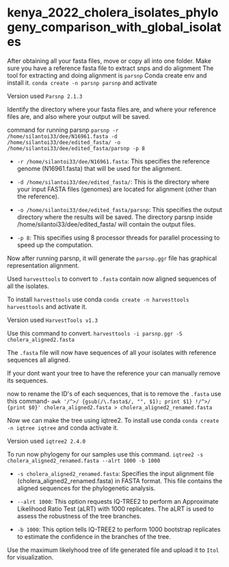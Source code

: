 # kenya_2022_cholera_isolates_phylogeny_comparison_with_global_isolates

After obtaining all your fasta files, move or copy all into one folder. 
Make sure you have a reference fasta file to extract snps and do alignment
The tool for extracting and doing alignment is `parsnp`
Conda create env and install it.
`conda create -n parsnp parsnp`  and activate

Version used `Parsnp 2.1.3`

Identify the directory where your fasta files are, and where your reference files are, and also where your output will be saved.

command for running parsnp `parsnp -r /home/silantoi33/dee/N16961.fasta -d /home/silantoi33/dee/edited_fasta/
-o /home/silantoi33/dee/edited_fasta/parsnp -p 8`

- `-r /home/silantoi33/dee/N16961.fasta`: This specifies the reference genome (N16961.fasta) that will be used for the alignment.

- `-d /home/silantoi33/dee/edited_fasta/`: This is the directory where your input FASTA files (genomes) are located for alignment (other than the reference).

- `-o /home/silantoi33/dee/edited_fasta/parsnp`: This specifies the output directory where the results will be saved. The directory parsnp inside /home/silantoi33/dee/edited_fasta/ will contain the output files.

- `-p 8`: This specifies using 8 processor threads for parallel processing to speed up the computation.

Now after running parsnp, it will generate the `parsnp.ggr` file has graphical representation alignment.

Used `harvesttools` to convert to `.fasta` contain now aligned sequences of all the isolates.

To install `harvesttools` use conda `conda create -n harvesttools harvesttools` and activate it.

Version used `HarvestTools v1.3`

Use this command to convert. `harvesttools -i parsnp.ggr -S cholera_aligned2.fasta`

The `.fasta` file will now have sequences of all your isolates with reference sequences all aligned. 

If your dont want your tree to have the reference your can manually remove its sequences. 

now to rename the ID's of each sequences, that is to remove the `.fasta` use this command- `awk '/^>/ {gsub(/\.fasta$/, "", $1); print $1} !/^>/ {print $0}' cholera_aligned2.fasta > cholera_aligned2_renamed.fasta`

Now we can make the tree using iqtree2. To install use conda `conda create -n iqtree iqtree` and conda activate it.

Version used `iqtree2 2.4.0`

To run now phylogeny for our samples use this command. `iqtree2 -s cholera_aligned2_renamed.fasta --alrt 1000 -b 1000`

- `-s cholera_aligned2_renamed.fasta`: Specifies the input alignment file (cholera_aligned2_renamed.fasta) in FASTA format. This file contains the aligned sequences for the phylogenetic analysis.

- `--alrt 1000`: This option requests IQ-TREE2 to perform an Approximate Likelihood Ratio Test (aLRT) with 1000 replicates. The aLRT is used to assess the robustness of the tree branches.

- `-b 1000`: This option tells IQ-TREE2 to perform 1000 bootstrap replicates to estimate the confidence in the branches of the tree.

Use the maximum likelyhood tree of life generated file and upload it to `Itol` for visualization. 
